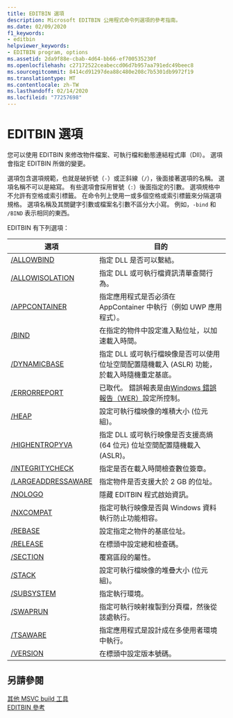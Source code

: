 ```yaml
---
title: EDITBIN 選項
description: Microsoft EDITBIN 公用程式命令列選項的參考指南。
ms.date: 02/09/2020
f1_keywords:
- editbin
helpviewer_keywords:
- EDITBIN program, options
ms.assetid: 2da9f88e-cbab-4d64-bb66-ef700535230f
ms.openlocfilehash: c27172522ceabeccd06d7b957aa791edc49beec8
ms.sourcegitcommit: 8414cd91297dea88c480e208c7b5301db9972f19
ms.translationtype: MT
ms.contentlocale: zh-TW
ms.lasthandoff: 02/14/2020
ms.locfileid: "77257698"
---
```

# <a name="editbin-options"></a>EDITBIN 選項

您可以使用 EDITBIN 來修改物件檔案、可執行檔和動態連結程式庫（Dll）。 選項會指定 EDITBIN 所做的變更。

選項包含選項規範，也就是破折號（`-`）或正斜線（`/`），後面接著選項的名稱。 選項名稱不可以是縮寫。 有些選項會採用冒號（`:`）後面指定的引數。 選項規格中不允許有空格或索引標籤。 在命令列上使用一或多個空格或索引標籤來分隔選項規格。 選項名稱及其關鍵字引數或檔案名引數不區分大小寫。 例如，`-bind` 和 `/BIND` 表示相同的東西。

EDITBIN 有下列選項：

|選項|目的|
|------------|-------------|
|[/ALLOWBIND](allowbind.md)|指定 DLL 是否可以繫結。|
|[/ALLOWISOLATION](allowisolation.md)|指定 DLL 或可執行檔資訊清單查閱行為。|
|[/APPCONTAINER](appcontainer.md)|指定應用程式是否必須在 AppContainer 中執行（例如 UWP 應用程式）。|
|[/BIND](bind.md)|在指定的物件中設定進入點位址，以加速載入時間。|
|[/DYNAMICBASE](dynamicbase.md)|指定 DLL 或可執行檔映像是否可以使用位址空間配置隨機載入 (ASLR) 功能，於載入時隨機重定基底。|
|[/ERRORREPORT](errorreport-editbin-exe.md)| 已取代。 錯誤報表是由[Windows 錯誤報告（WER）](/windows/win32/wer/windows-error-reporting)設定所控制。 |
|[/HEAP](heap.md)|設定可執行檔映像的堆積大小 (位元組)。|
|[/HIGHENTROPYVA](highentropyva.md)|指定 DLL 或可執行映像是否支援高熵 (64 位元) 位址空間配置隨機載入 (ASLR)。|
|[/INTEGRITYCHECK](integritycheck.md)|指定是否在載入時間檢查數位簽章。|
|[/LARGEADDRESSAWARE](largeaddressaware.md)|指定物件是否支援大於 2 GB 的位址。|
|[/NOLOGO](nologo-editbin.md)|隱藏 EDITBIN 程式啟始資訊。|
|[/NXCOMPAT](nxcompat.md)|指定可執行映像是否與 Windows 資料執行防止功能相容。|
|[/REBASE](rebase.md)|設定指定之物件的基底位址。|
|[/RELEASE](release.md)|在標頭中設定總和檢查碼。|
|[/SECTION](section-editbin.md)|覆寫區段的屬性。|
|[/STACK](stack.md)|設定可執行檔映像的堆疊大小 (位元組)。|
|[/SUBSYSTEM](subsystem.md)|指定執行環境。|
|[/SWAPRUN](swaprun.md)|指定可執行映射複製到分頁檔，然後從該處執行。|
|[/TSAWARE](tsaware.md)|指定應用程式是設計成在多使用者環境中執行。|
|[/VERSION](version.md)|在標頭中設定版本號碼。|

## <a name="see-also"></a>另請參閱

[其他 MSVC build 工具](c-cpp-build-tools.md)\
[EDITBIN 參考](editbin-reference.md)
